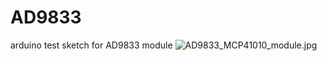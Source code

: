 # AD9833
 arduino test sketch for AD9833 module
![AD9833_MCP41010_module.jpg](AD9833_MCP41010_module)